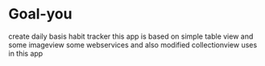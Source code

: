 # Goal-you
create daily basis habit tracker
this app is based on simple table view and some imageview 
some webservices and also modified collectionview uses in this app
